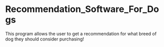 # Recommendation_Software_For_Dogs
This program allows the user to get a recommendation for what breed of dog they should consider purchasing!
